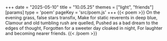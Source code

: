 +++
date = "2025-05-10"
title = "10.05.25"
themes = ["light", "friends"]
[params]
  type = 'poem'
  pageKey = 'src/poem.js'
+++
{{< poem >}}
On the evening grass, false stars transfix,
Make for static reverents in deep blue,
Clamour and old tumbling rush are quelled,
Pushed as a bad dream to the edges of thought,
Forgotten for a sweeter day cloaked in night,
For laughter and becoming nearer friends.
{{< /poem >}}